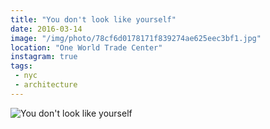 ```yaml
---
title: "You don't look like yourself"
date: 2016-03-14
image: "/img/photo/78cf6d0178171f839274ae625eec3bf1.jpg"
location: "One World Trade Center"
instagram: true
tags:
 - nyc
 - architecture
---
```


![You don't look like yourself](/img/photo/78cf6d0178171f839274ae625eec3bf1.jpg)
